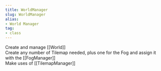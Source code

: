 ```yaml
---
title: WorldManager
slug: WorldManager
alias: 
- World Manager
tag: 
- class
---
```

Create and manage [[World]]\
Create any number of Tilemap needed, plus one for the Fog and assign it with the [[FogManager]]\
Make uses of [[TilemapManager]]
